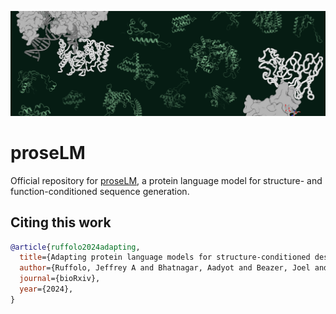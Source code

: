 ![header](imgs/header.png)

# proseLM

Official repository for [proseLM](https://www.biorxiv.org/content/10.1101/2024.08.03.606485v1), a protein language model for structure- and function-conditioned sequence generation.


## Citing this work

```bibtex
@article{ruffolo2024adapting,
  title={Adapting protein language models for structure-conditioned design},
  author={Ruffolo, Jeffrey A and Bhatnagar, Aadyot and Beazer, Joel and Nayfach, Stephen and Russ, Jordan and Hill, Emily and Hussain, Riffat and Gallagher, Joseph and Madani, Ali},
  journal={bioRxiv},
  year={2024},
}
```